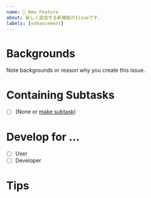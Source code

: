 ```yaml
---
name: 🚀 New Feature
about: 新しく追加する新機能のIssueです．
labels: [enhancement]
---
```


# Backgrounds
Note backgrounds or reason why you create this issue.

# Containing Subtasks
- [ ] (None or [make subtask][new-issue])

# Develop for ...
- [ ] User
- [ ] Developer

# Tips

[new-issue]: https://github.com/streamwest-1629/md2docx/issues/new?template=enhancement.md&labels=enhancement